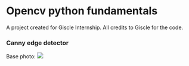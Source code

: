 # Opencv python fundamentals
A project created for Giscle Internship. All credits to Giscle for the code.

### Canny edge detector

Base photo:
<img src="https://github.com/olafplacha/Opencv_python_fundamentals/blob/master/Canny%20edge%20detector/base.jpg"/>
